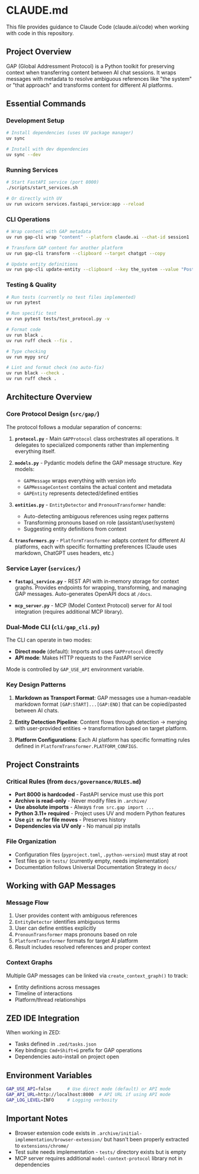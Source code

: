 # CLAUDE.md

This file provides guidance to Claude Code (claude.ai/code) when working with code in this repository.

## Project Overview

GAP (Global Addressment Protocol) is a Python toolkit for preserving context when transferring content between AI chat sessions. It wraps messages with metadata to resolve ambiguous references like "the system" or "that approach" and transforms content for different AI platforms.

## Essential Commands

### Development Setup
```bash
# Install dependencies (uses UV package manager)
uv sync

# Install with dev dependencies
uv sync --dev
```

### Running Services
```bash
# Start FastAPI service (port 8000)
./scripts/start_services.sh

# Or directly with UV
uv run uvicorn services.fastapi_service:app --reload
```

### CLI Operations
```bash
# Wrap content with GAP metadata
uv run gap-cli wrap "content" --platform claude.ai --chat-id session1

# Transform GAP content for another platform
uv run gap-cli transform --clipboard --target chatgpt --copy

# Update entity definitions
uv run gap-cli update-entity --clipboard --key the_system --value "PostgreSQL 14.5"
```

### Testing & Quality
```bash
# Run tests (currently no test files implemented)
uv run pytest

# Run specific test
uv run pytest tests/test_protocol.py -v

# Format code
uv run black .
uv run ruff check --fix .

# Type checking
uv run mypy src/

# Lint and format check (no auto-fix)
uv run black --check .
uv run ruff check .
```

## Architecture Overview

### Core Protocol Design (`src/gap/`)

The protocol follows a modular separation of concerns:

1. **`protocol.py`** - Main `GAPProtocol` class orchestrates all operations. It delegates to specialized components rather than implementing everything itself.

2. **`models.py`** - Pydantic models define the GAP message structure. Key models:
   - `GAPMessage` wraps everything with version info
   - `GAPMessageContent` contains the actual content and metadata
   - `GAPEntity` represents detected/defined entities

3. **`entities.py`** - `EntityDetector` and `PronounTransformer` handle:
   - Auto-detecting ambiguous references using regex patterns
   - Transforming pronouns based on role (assistant/user/system)
   - Suggesting entity definitions from context

4. **`transformers.py`** - `PlatformTransformer` adapts content for different AI platforms, each with specific formatting preferences (Claude uses markdown, ChatGPT uses headers, etc.)

### Service Layer (`services/`)

- **`fastapi_service.py`** - REST API with in-memory storage for context graphs. Provides endpoints for wrapping, transforming, and managing GAP messages. Auto-generates OpenAPI docs at `/docs`.

- **`mcp_server.py`** - MCP (Model Context Protocol) server for AI tool integration (requires additional MCP library).

### Dual-Mode CLI (`cli/gap_cli.py`)

The CLI can operate in two modes:
- **Direct mode** (default): Imports and uses `GAPProtocol` directly
- **API mode**: Makes HTTP requests to the FastAPI service

Mode is controlled by `GAP_USE_API` environment variable.

### Key Design Patterns

1. **Markdown as Transport Format**: GAP messages use a human-readable markdown format `[GAP:START]...[GAP:END]` that can be copied/pasted between AI chats.

2. **Entity Detection Pipeline**: Content flows through detection → merging with user-provided entities → transformation based on target platform.

3. **Platform Configurations**: Each AI platform has specific formatting rules defined in `PlatformTransformer.PLATFORM_CONFIGS`.

## Project Constraints

### Critical Rules (from `docs/governance/RULES.md`)

- **Port 8000 is hardcoded** - FastAPI service must use this port
- **Archive is read-only** - Never modify files in `.archive/`
- **Use absolute imports** - Always `from src.gap import ...`
- **Python 3.11+ required** - Project uses UV and modern Python features
- **Use `git mv` for file moves** - Preserves history
- **Dependencies via UV only** - No manual pip installs

### File Organization

- Configuration files (`pyproject.toml`, `.python-version`) must stay at root
- Test files go in `tests/` (currently empty, needs implementation)
- Documentation follows Universal Documentation Strategy in `docs/`

## Working with GAP Messages

### Message Flow
1. User provides content with ambiguous references
2. `EntityDetector` identifies ambiguous terms
3. User can define entities explicitly
4. `PronounTransformer` maps pronouns based on role
5. `PlatformTransformer` formats for target AI platform
6. Result includes resolved references and proper context

### Context Graphs
Multiple GAP messages can be linked via `create_context_graph()` to track:
- Entity definitions across messages
- Timeline of interactions
- Platform/thread relationships

## ZED IDE Integration

When working in ZED:
- Tasks defined in `.zed/tasks.json`
- Key bindings: `Cmd+Shift+G` prefix for GAP operations
- Dependencies auto-install on project open

## Environment Variables

```bash
GAP_USE_API=false      # Use direct mode (default) or API mode
GAP_API_URL=http://localhost:8000  # API URL if using API mode  
GAP_LOG_LEVEL=INFO     # Logging verbosity
```

## Important Notes

- Browser extension code exists in `.archive/initial-implementation/browser-extension/` but hasn't been properly extracted to `extensions/chrome/`
- Test suite needs implementation - `tests/` directory exists but is empty
- MCP server requires additional `model-context-protocol` library not in dependencies